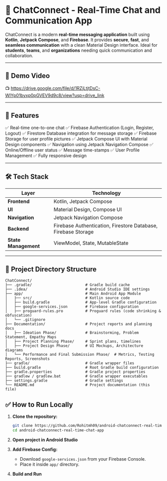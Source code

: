 
# 📱 ChatConnect - Real-Time Chat and Communication App

ChatConnect is a modern **real-time messaging application** built using **Kotlin**, **Jetpack Compose**, and **Firebase**. It provides **secure**, **fast**, and **seamless communication** with a clean Material Design interface. Ideal for **students**, **teams**, and **organizations** needing quick communication and collaboration.

---

## 🚀 Demo Video

📺 https://drive.google.com/file/d/1RZjLtjtDsC-WIYp01byxp0pGVEV9d9c8/view?usp=drive_link

---

## 🌟 Features

✅ Real-time one-to-one chat
✅ Firebase Authentication (Login, Register, Logout)
✅ Firestore Database integration for message storage
✅ Firebase Storage for user profile pictures
✅ Jetpack Compose UI with Material Design components
✅ Navigation using Jetpack Navigation Compose
✅ Online/Offline user status
✅ Message time-stamps
✅ User Profile Management
✅ Fully responsive design

---

## 🛠️ Tech Stack

| Layer                | Technology                                                    |
| -------------------- | ------------------------------------------------------------- |
| **Frontend**         | Kotlin, Jetpack Compose                                       |
| **UI**               | Material Design, Compose UI                                   |
| **Navigation**       | Jetpack Navigation Compose                                    |
| **Backend**          | Firebase Authentication, Firestore Database, Firebase Storage |
| **State Management** | ViewModel, State, MutableState                                |

---

## 📁 Project Directory Structure

```
ChatConnect/
├── .gradle/                        # Gradle build cache
├── .idea/                          # Android Studio IDE settings
├── app/                            # Main Android App Module
│   ├── src/                        # Kotlin source code
│   ├── build.gradle                # App-level Gradle configuration
│   ├── google-services.json        # Firebase configuration
│   ├── proguard-rules.pro          # Proguard rules (code shrinking & obfuscation)
│   └── .gitignore
├── Documentation/                  # Project reports and planning docs
│   ├── Ideation Phase/             # Brainstorming, Problem Statement, Empathy Maps
│   ├── Project Planning Phase/     # Sprint plans, timelines
│   ├── Project Design Phase/       # UI Mockups, Architecture diagrams
│   └── Performance and Final Submission Phase/  # Metrics, Testing Reports, Screenshots
├── gradle/                         # Gradle wrapper files
├── build.gradle                    # Root Gradle build configuration
├── gradle.properties               # Gradle project properties
├── gradlew / gradlew.bat           # Gradle wrapper executables
├── settings.gradle                 # Gradle settings
└── README.md                       # Project documentation (this file)
```



## ✅ How to Run Locally

1. **Clone the repository:**

   ```bash
   git clone https://github.com/Rohitmh09/android-chatconnect-real-time-chat-app.git
   cd android-chatconnect-real-time-chat-app
   ```

2. **Open project in Android Studio**

3. **Add Firebase Config:**

   * Download `google-services.json` from your Firebase Console.
   * Place it inside `app/` directory.

4. **Build and Run**



